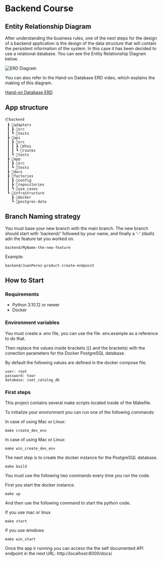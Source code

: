 # Backend Course

## Entity Relationship Diagram

After understanding the business rules, one of the next steps for the design of a backend application is the design of the data structure that will contain the persistent information of the system. In this case it has been decided to use a relational database. You can see the Entity Relationship Diagram below.

![ERD Diagram](./documentation/ERD.png)

You can also refer to the Hand-on Database ERD video, which explains the making of this diagram.

[Hand-on Database ERD](https://www.notion.so/ioet/Hands-on-Database-ERD-9118e93dffee48f69e987968f7fa350d)

## App structure

```Txt
📦backend
 ┣ 📂adapters
 ┃ ┣ 📂src
 ┃ ┗ 📂tests
 ┣ 📂api
 ┃ ┣ 📂src
 ┃ ┃ ┣ 📂dtos
 ┃ ┃ ┗ 📂routes
 ┃ ┗ 📂tests
 ┣ 📂app
 ┃ ┣ 📂src
 ┃ ┗ 📂tests
 ┣ 📂docs
 ┣ 📂factories
 ┃ ┣ 📂config
 ┃ ┣ 📂repositories
 ┃ ┗ 📂use_cases
 ┗ 📂infrastructure
   ┣ 📂docker
   ┗ 📂postgres-data
```

## Branch Naming strategy

You must base your new branch with the main branch. The new branch should start with 'backend/' followed by your name, and finally a '-' (dash) adn the feature tat you worked on.
```
backend/MyName-the-new-feature
```
Example:
```
backend/JuanPerez-product-create-endpoint
```

## How to Start
### Requirements
* Python 3.10.12 or newer
* Docker

### Environment variables
You must create a .env file, you can use the file .env.example as a reference to do that.

Then replace the values inside brackets ({} and the brackets) with the conection parameters for the Docker PostgreSQL database.

By default the following values are defined in the docker compose file.
```
user: root
password: toor
database: ioet_catalog_db
```

### First steps

This project contains several make scripts located inside of the Makefile.

To initialize your environment you can run one of the following commands:

In case of using Mac or Linux:
```
make create_dev_env
```

In case of using Mac or Linux:
```
make win_create_dev_env
```

The next step is to create the docker instance for the PostgreSQL database.
```
make build
```

You must use the following two commands every time you run the code.

First you start the docker instance.
```
make up
```

And then use the following command to start the python code.

If you use mac or linux
```
make start
```

If you use windows
```
make win_start
```

Once the app ir running you can access the the self documented API endpoint in the next URL: http://localhost:8000/docs/
